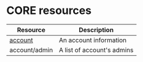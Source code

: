 CORE resources
==

| Resource          | Description                                                                                         |
|-------------------|-----------------------------------------------------------------------------------------------------|
| [account](account.md)           | An account information                                                                              |
| account/admin     | A list of account's admins                                                                          |
